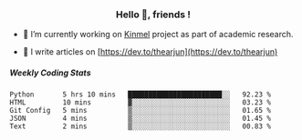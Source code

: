 <h3 align="center">Hello 👋, friends !</h3>

- 🔭 I’m currently working on [Kinmel](https://github.com/thearjun/kinmel) project as part of academic research.

- 📝 I write articles on [https://dev.to/thearjun](https://dev.to/thearjun)


##### Weekly Coding Stats
<!--START_SECTION:waka-->
```text
Python       5 hrs 10 mins   ███████████████████████░░   92.23 % 
HTML         10 mins         ▓░░░░░░░░░░░░░░░░░░░░░░░░   03.23 % 
Git Config   5 mins          ▒░░░░░░░░░░░░░░░░░░░░░░░░   01.65 % 
JSON         4 mins          ▒░░░░░░░░░░░░░░░░░░░░░░░░   01.45 % 
Text         2 mins          ▒░░░░░░░░░░░░░░░░░░░░░░░░   00.83 % 
```
<!--END_SECTION:waka-->
